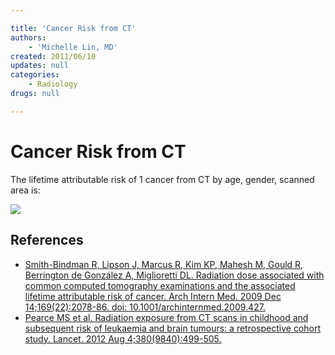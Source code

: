 ```yaml
---

title: 'Cancer Risk from CT'
authors:
    - 'Michelle Lin, MD'
created: 2011/06/10
updates: null
categories:
    - Radiology
drugs: null

---
```




# Cancer Risk from CT

The lifetime attributable risk of 1 cancer from CT by age, gender, scanned area is:

![](https://d2p53dh3qxfm0x.cloudfront.net/uploads/img/1jx/5/m/b31124d1-0e76-5287-a541-12d858cf12d9/640.png)

## References

-   [Smith-Bindman R, Lipson J, Marcus R, Kim KP, Mahesh M, Gould R, Berrington de González A, Miglioretti DL. Radiation dose associated with common computed tomography examinations and the associated lifetime attributable risk of cancer. Arch Intern Med. 2009 Dec 14;169(22):2078-86. doi: 10.1001/archinternmed.2009.427.](https://www.ncbi.nlm.nih.gov/pubmed/?term=20008690)
-   [Pearce MS et al. Radiation exposure from CT scans in childhood and subsequent risk of leukaemia and brain tumours: a retrospective cohort study. Lancet. 2012 Aug 4;380(9840):499-505.](https://www.ncbi.nlm.nih.gov/pubmed?term=22681860)
